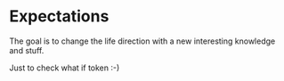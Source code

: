 # Expectations

The goal is to change the life direction with a new interesting knowledge and stuff.

Just to check what if token :-)
